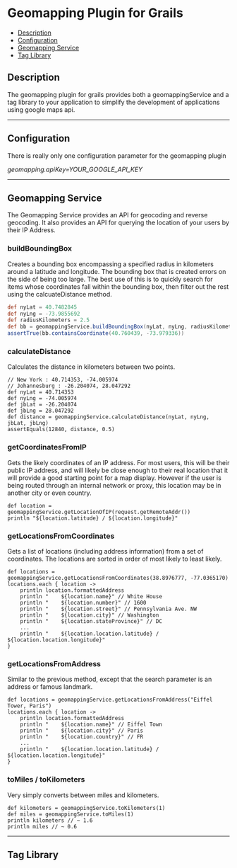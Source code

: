 Geomapping Plugin for Grails
============================
* [Description](#description)
* [Configuration](#configuration)
* [Geomapping Service](#geomapping-service)
* [Tag Library](#tag-library)

## Description
The geomapping plugin for grails provides both a geomappingService and a tag library to your application to simplify the development of applications using google maps api.

***
## Configuration
There is really only one configuration parameter for the geomapping plugin

*geomapping.apiKey=YOUR_GOOGLE_API_KEY*

***
## Geomapping Service
The Geomapping Service provides an API for geocoding and reverse geocoding.  It also provides an API for querying the location of your users by their IP Address.

### buildBoundingBox
Creates a bounding box encompassing a specified radius in kilometers around a latitude and longitude.  The bounding box that is created errors on the side of being too large.  The best use of this is to quickly search for items whose coordinates fall within the bounding box, then filter out the rest using the calcuateDistance method.

```groovy
def nyLat = 40.7482845
def nyLng = -73.9855692
def radiusKilometers = 2.5
def bb = geomappingService.buildBoundingBox(nyLat, nyLng, radiusKilometers)
assertTrue(bb.containsCoordinate(40.760439, -73.979336))
```
### calculateDistance
Calculates the distance in kilometers between two points.

    // New York : 40.714353, -74.005974
    // Johannesburg : -26.204074, 28.047292
    def nyLat = 40.714353
    def nyLng = -74.005974
    def jbLat = -26.204074
    def jbLng = 28.047292
    def distance = geomappingService.calculateDistance(nyLat, nyLng, jbLat, jbLng)
    assertEquals(12840, distance, 0.5)

### getCoordinatesFromIP
Gets the likely coordinates of an IP address.  For most users, this will be their public IP address, and will likely be close enough to their real location that it will provide a good starting point for a map display.  However if the user is being routed through an internal network or proxy, this location may be in another city or even country.
    
    def location = geomappingService.getLocationOfIP(request.getRemoteAddr())
    println "${location.latitude} / ${location.longitude}"

### getLocationsFromCoordinates
Gets a list of locations (including address information) from a set of coordinates.  The locations are sorted in order of most likely to least likely.

    def locations = geomappingService.getLocationsFromCoordinates(38.8976777, -77.0365170)
    locations.each { location ->
        println location.formattedAddress
        println "    ${location.name}" // White House
        println "    ${location.number}" // 1600
        println "    ${location.street}" // Pennsylvania Ave. NW
        println "    ${location.city}" // Washington
        println "    ${location.stateProvince}" // DC
        ... 
        println "    ${location.location.latitude} / ${location.location.longitude}"
    }

### getLocationsFromAddress
Similar to the previous method, except that the search parameter is an address or famous landmark.

    def locations = geomappingService.getLocationsFromAddress("Eiffel Tower, Paris")
    locations.each { location ->
        println location.formattedAddress
        println "    ${location.name}" // Eiffel Town
        println "    ${location.city}" // Paris
        println "    ${location.country}" // FR
        ... 
        println "    ${location.location.latitude} / ${location.location.longitude}"
    }

### toMiles / toKilometers
Very simply converts between miles and kilometers.

    def kilometers = geomappingService.toKilometers(1)
    def miles = geomappingService.toMiles(1)
    println kilometers // ~ 1.6
    println miles // ~ 0.6

***
## Tag Library